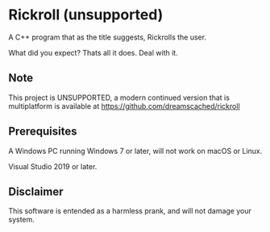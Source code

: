# Rickroll (unsupported)
A C++ program that as the title suggests, Rickrolls the user. 

What did you expect? Thats all it does. Deal with it.

## Note
This project is UNSUPPORTED, a modern continued version that is multiplatform is available at https://github.com/dreamscached/rickroll

## Prerequisites
A Windows PC running Windows 7 or later, will not work on macOS or Linux.

Visual Studio 2019 or later.

## Disclaimer
This software is entended as a harmless prank, and will not damage your system.
